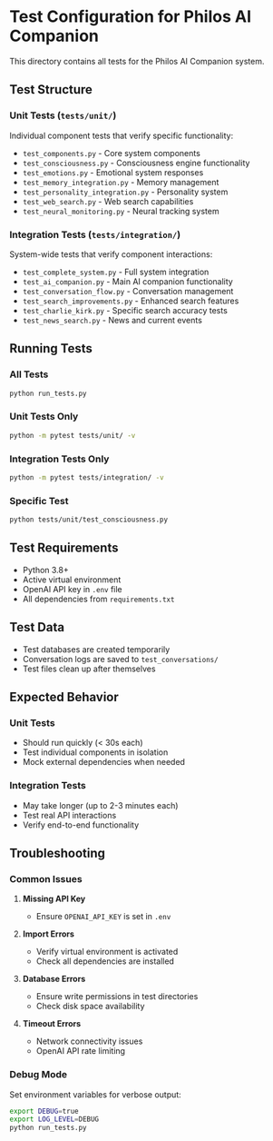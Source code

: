 # Test Configuration for Philos AI Companion

This directory contains all tests for the Philos AI Companion system.

## Test Structure

### Unit Tests (`tests/unit/`)
Individual component tests that verify specific functionality:

- `test_components.py` - Core system components
- `test_consciousness.py` - Consciousness engine functionality  
- `test_emotions.py` - Emotional system responses
- `test_memory_integration.py` - Memory management
- `test_personality_integration.py` - Personality system
- `test_web_search.py` - Web search capabilities
- `test_neural_monitoring.py` - Neural tracking system

### Integration Tests (`tests/integration/`)
System-wide tests that verify component interactions:

- `test_complete_system.py` - Full system integration
- `test_ai_companion.py` - Main AI companion functionality
- `test_conversation_flow.py` - Conversation management
- `test_search_improvements.py` - Enhanced search features
- `test_charlie_kirk.py` - Specific search accuracy tests
- `test_news_search.py` - News and current events

## Running Tests

### All Tests
```bash
python run_tests.py
```

### Unit Tests Only
```bash
python -m pytest tests/unit/ -v
```

### Integration Tests Only
```bash
python -m pytest tests/integration/ -v
```

### Specific Test
```bash
python tests/unit/test_consciousness.py
```

## Test Requirements

- Python 3.8+
- Active virtual environment
- OpenAI API key in `.env` file
- All dependencies from `requirements.txt`

## Test Data

- Test databases are created temporarily
- Conversation logs are saved to `test_conversations/`
- Test files clean up after themselves

## Expected Behavior

### Unit Tests
- Should run quickly (< 30s each)
- Test individual components in isolation
- Mock external dependencies when needed

### Integration Tests  
- May take longer (up to 2-3 minutes each)
- Test real API interactions
- Verify end-to-end functionality

## Troubleshooting

### Common Issues

1. **Missing API Key**
   - Ensure `OPENAI_API_KEY` is set in `.env`

2. **Import Errors**
   - Verify virtual environment is activated
   - Check all dependencies are installed

3. **Database Errors**
   - Ensure write permissions in test directories
   - Check disk space availability

4. **Timeout Errors**
   - Network connectivity issues
   - OpenAI API rate limiting

### Debug Mode

Set environment variables for verbose output:
```bash
export DEBUG=true
export LOG_LEVEL=DEBUG
python run_tests.py
```
